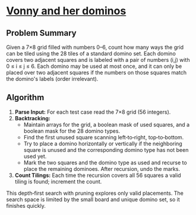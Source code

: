 # [Vonny and her dominos](https://www.spoj.com/problems/VONNY/)

## Problem Summary
Given a 7×8 grid filled with numbers 0–6, count how many ways the grid can be tiled using the 28 tiles of a standard domino set. Each domino covers two adjacent squares and is labeled with a pair of numbers (i,j) with 0 ≤ i ≤ j ≤ 6. Each domino may be used at most once, and it can only be placed over two adjacent squares if the numbers on those squares match the domino's labels (order irrelevant).

## Algorithm
1. **Parse Input:** For each test case read the 7×8 grid (56 integers).
2. **Backtracking:**
   - Maintain arrays for the grid, a boolean mask of used squares, and a boolean mask for the 28 domino types.
   - Find the first unused square scanning left‑to‑right, top‑to‑bottom.
   - Try to place a domino horizontally or vertically if the neighboring square is unused and the corresponding domino type has not been used yet.
   - Mark the two squares and the domino type as used and recurse to place the remaining dominoes. After recursion, undo the marks.
3. **Count Tilings:** Each time the recursion covers all 56 squares a valid tiling is found; increment the count.

This depth‑first search with pruning explores only valid placements. The search space is limited by the small board and unique domino set, so it finishes quickly.
